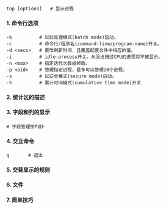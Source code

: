 ```
top [options]	# 显示进程
```

#### 1. 命令行选项

```
-b			# 以批处理模式(batch mode)启动。
-c			# 命令行/程序名(command-line/program-name)开关。
-d <secs>	# 更改刷新时间，且覆盖配置文件中相应的值。
-i			# idle-process开关。从没占用过CPU的进程将不被显示。
-n <max>	# 指定迭代次数或帧数。
-p <pid>	# 管理指定进程，最多可以管理20个进程。
-s			# 以安全模式(secure mode)启动。
-S			# 累计时间模式(cumulative time mode)开关

```



#### 2. 统计区的描述

#### 3. 字段和列的显示

```
# 字段管理按f或F
```





#### 4. 交互命令

```
q		# 退出
```



#### 5. 交替显示的规则

#### 6. 文件

#### 7. 简单技巧